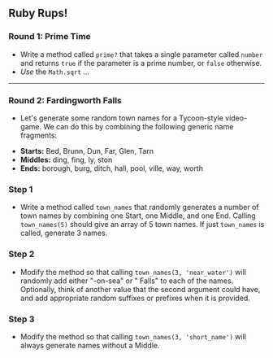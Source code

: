 ## Ruby Rups!

### Round 1: Prime Time
- Write a method called `prime?` that takes a single parameter called `number` and returns `true` if the parameter is a prime number, or `false` otherwise.
- *Use* the `Math.sqrt` ...

---

### Round 2: Fardingworth Falls

- Let's generate some random town names for a Tycoon-style video-game. We can do this by combining the following generic name fragments:
* **Starts:** Bed, Brunn, Dun, Far, Glen, Tarn
* **Middles:** ding, fing, ly, ston
* **Ends:** borough, burg, ditch, hall, pool, ville, way, worth

### Step 1

- Write a method called `town_names` that randomly generates a number of town names by combining one Start, one Middle, and one End. Calling `town_names(5)` should give an array of 5 town names. If just `town_names` is called, generate 3 names.

### Step 2

- Modify the method so that calling `town_names(3, 'near_water')` will randomly add either "-on-sea" or " Falls" to each of the names. Optionally, think of another value that the second argument could have, and add appropriate random suffixes or prefixes when it is provided.

### Step 3

- Modify the method so that calling `town_names(3, 'short_name')` will always generate names without a Middle.
